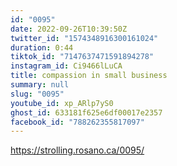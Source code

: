 ```yaml
---
id: "0095"
date: 2022-09-26T10:39:50Z
twitter_id: "1574348916300161024"
duration: 0:44
tiktok_id: "7147637471591894278"
instagram_id: Ci9466lLuCA
title: compassion in small business
summary: null
slug: "0095"
youtube_id: xp_ARlp7yS0
ghost_id: 633181f625e6df00017e2357
facebook_id: "788262355817097"
---
```

https://strolling.rosano.ca/0095/
